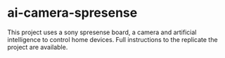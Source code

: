 # ai-camera-spresense
This project uses a sony spresense board, a camera and artificial intelligence to control home devices. Full instructions to the replicate the project are available.
